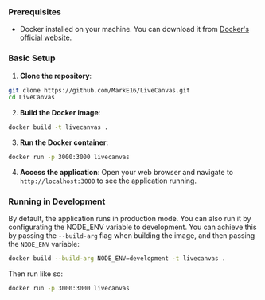 ### Prerequisites
- Docker installed on your machine. You can download it from [Docker's official website](https://www.docker.com/get-started).

### Basic Setup
1. **Clone the repository**:
```bash
git clone https://github.com/MarkE16/LiveCanvas.git
cd LiveCanvas
```
2. **Build the Docker image**:
```bash
docker build -t livecanvas .
```

3. **Run the Docker container**:
```bash
docker run -p 3000:3000 livecanvas
```

4. **Access the application**:
Open your web browser and navigate to `http://localhost:3000` to see the application running.

### Running in Development
By default, the application runs in production mode. You can also run it by configurating the NODE_ENV variable to development. You can achieve this by passing
the `--build-arg` flag when building the image, and then passing the `NODE_ENV` variable:
```bash
docker build --build-arg NODE_ENV=development -t livecanvas .
```
Then run like so:
```bash
docker run -p 3000:3000 livecanvas
```